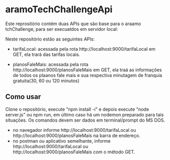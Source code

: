 # aramoTechChallengeApi

Este reprositório contém duas APIs que são base para o araamo tchChallenge, para ser execuatdos em servidor local:

Neste repositório estão as seguintes APIs:

* tarifaLocal: acessada pela rota http://localhost:9000/tarifaLocal em GET, ela trará das tarifas locais.

* planosFaleMais: acessada pela rota http://localhost:9000/planosFaleMais em GET, ela traá as informações de todos os plaanos fale mais e sua respectiva minutagem de franquia gratuita(30, 60 ou 120 minutos)

## Como usar

Clone o repositório, execute "npm install -i" e depois execute "node server.js" ou npm run, em último caso há um nodemon preparado para tais situações.
Os comandos devem ser dados em terminal/prompt do MS DOS.

* no navegador informe http://localhost:9000/tarifaLocal ou http://localhost:9000/planosFaleMais na barra de endereço.
* no postman ou aplicativo semelhante, informe http://localhost:9000/tarifaLocal ou http://localhost:9000/planosFaleMais com o método GET.
